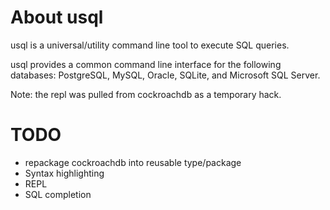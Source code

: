 # About usql

usql is a universal/utility command line tool to execute SQL queries.

usql provides a common command line interface for the following databases:
PostgreSQL, MySQL, Oracle, SQLite, and Microsoft SQL Server.

Note: the repl was pulled from cockroachdb as a temporary hack.

# TODO
* repackage cockroachdb into reusable type/package
* Syntax highlighting
* REPL
* SQL completion
